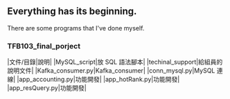 ## Everything has its beginning.

There are some programs that I've done myself.

### TFB103_final_porject
|文件/目錄|說明|
|MySQL_script|放 SQL 語法腳本|
|techinal_support|給組員的說明文件|
|Kafka_consumer.py|Kafka_consumer|
|conn_mysql.py|MySQL 連線|
|app_accounting.py|功能開發|
|app_hotRank.py|功能開發|
|app_resQuery.py|功能開發|
